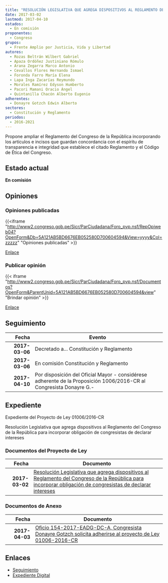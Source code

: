 ```yaml
---
title: "RESOLUCIÓN LEGISLATIVA QUE AGREGA DISPOSITIVOS AL REGLAMENTO DEL CONGRESO DE LA REPÚBLICA PARA INCORPORAR OBLIGACIÓN DE CONGRESISTAS DE DECLARAR INTERESES"
date: 2017-03-02
lastmod: 2017-04-10
estados: 
  - En comisión
proponentes: 
  - Congreso
grupos: 
  - Frente Amplio por Justicia, Vida y Libertad
autores: 
  - Rozas Beltrán Wilbert Gabriel
  - Apaza Ordóñez Justiniano Rómulo
  - Arana Zegarra Marco Antonio
  - Cevallos Flores Hernando Ismael
  - Foronda Farro María Elena
  - Lapa Inga Zacarías Reymundo
  - Morales Ramírez Edyson Humberto
  - Pacori Mamani Oracio Ángel
  - Quintanilla Chacón Alberto Eugenio
adherentes: 
  - Donayre Gotzch Edwin Alberto
sectores: 
  - Constitución y Reglamento
periodos: 
  - 2016-2021
---
```


Propone ampliar el Reglamento del Congreso de la República incorporando los artículos e incisos que guardan concordancia con el espíritu de transparencia e integridad que establece el citado Reglamento y el Código de Ética del Congreso.


## Estado actual

**En comisión**

## Opiniones

### Opiniones publicadas

{{<iframe "http://www2.congreso.gob.pe/Sicr/ParCiudadana/Foro_pvp.nsf/RepOpiweb04?OpenForm&Db=5A121AB5BD6676EB052580D700604594&View=yyyy&Col=zzzzz" "Opiniones publicadas" >}}

[Enlace](http://www2.congreso.gob.pe/Sicr/ParCiudadana/Foro_pvp.nsf/RepOpiweb04?OpenForm&Db=5A121AB5BD6676EB052580D700604594&View=yyyy&Col=zzzzz)
### Publicar opinión

{{< iframe "http://www2.congreso.gob.pe/Sicr/ParCiudadana/Foro_pvp.nsf/Documentos?OpenForm&ParentUnid=5A121AB5BD6676EB052580D700604594&view" "Brindar opinión" >}}

[Enlace](http://www2.congreso.gob.pe/Sicr/ParCiudadana/Foro_pvp.nsf/Documentos?OpenForm&ParentUnid=5A121AB5BD6676EB052580D700604594&view)

## Seguimiento

| Fecha | Evento |
|------:|--------|
| **2017-03-06** | Decretado a... Constitución y Reglamento|
| **2017-03-06** | En comisión Constitución y Reglamento|
| **2017-04-10** | Por disposición del Oficial Mayor - considérese adherente de la Proposición 1006/2016-CR al Congresista Donayre G.-|


## Expediente

Expediente del Proyecto de Ley 01006/2016-CR

Resolución Legislativa que agrega dispositivos al Reglamento del Congreso de la República para incorporar obligación de congresistas de declarar intereses


### Documentos del Proyecto de Ley

| Fecha | Documento |
|------:|--------|
| **2017-03-02** | [Resolución Legislativa que agrega dispositivos al Reglamento del Congreso de la República para incorporar obligación de congresistas de declarar intereses](http://www.leyes.congreso.gob.pe/Documentos/2016_2021/Proyectos_de_Ley_y_de_Resoluciones_Legislativas/PL0100620170302.PDF) |

### Documentos de Anexo

| Fecha | Documento |
|------:|--------|
| **2017-04-03** | [Oficio 154-2017-EADG-DC-A, Congresista Donayre Gotzch solicita adherirse al proyecto de Ley 01006-2016-CR](http://www.leyes.congreso.gob.pe/Documentos/2016_2021/Oficios/Congresistas/OFICIO-154-2017-EADG-DC-A.pdf) |

## Enlaces 

- [Seguimiento](http://www2.congreso.gob.pe/Sicr/TraDocEstProc/CLProLey2016.nsf/f7fff46988ca05b1052578e100829cc7/cffad18105682cd9052580d700668dbd?OpenDocument)
- [Expediente Digital](http://www2.congreso.gob.pehttp://www2.congreso.gob.pe/Sicr/TraDocEstProc/CLProLey2016.nsf/f7fff46988ca05b1052578e100829cc7/cffad18105682cd9052580d700668dbd?OpenDocument&Click=05257FB7005EB655.eb71d0cf91d8294e05256cdf006b5706/$Body/0.1C6C)
